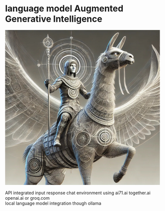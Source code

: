 # language model Augmented Generative Intelligence

![lmAGI](./gfx/llamagi.jpg)

API integrated input response chat environment using ai71.ai together.ai openai.ai or groq.com<br />
local language model integration though ollama
